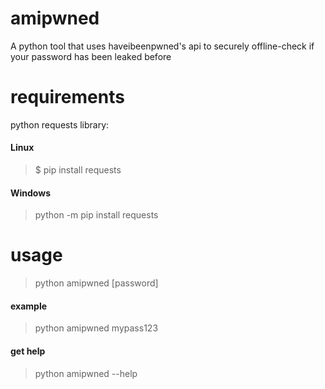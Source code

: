# amipwned
A python tool that uses haveibeenpwned's api to securely offline-check if your password has been leaked before

# requirements
python requests library:

#### Linux
> $ pip install requests 

#### Windows
> python -m pip install requests

# usage
> python amipwned [password]

#### example
> python amipwned mypass123

#### get help
> python amipwned --help
